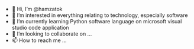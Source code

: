 - 👋 Hi, I’m @hamzatok
- 👀 I’m interested in everything relating to technology, especially software
- 🌱 I’m currently learning Python software language on microsoft visual studio code application
- 💞️ I’m looking to collaborate on ...
- 📫 How to reach me ...

<!---
hamzatok/hamzatok is a ✨ special ✨ repository because its `README.md` (this file) appears on your GitHub profile.
You can click the Preview link to take a look at your changes.
--->

